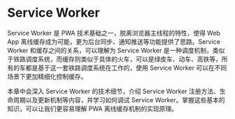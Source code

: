 # Service Worker

Service Worker 是 PWA 技术基础之一，脱离浏览器主线程的特性，使得 Web App 离线缓存成为可能，更为后台同步、通知推送等功能提供了思路。Service Worker 和缓存之间的关系，可以理解为 Service Worker 是一种调度机制，类似于铁路调度系统，而缓存则类似于具体的火车，可以是绿皮车、动车、高铁等，所有的车都是基于这一套铁路调度系统在工作的，使用 Service Worker 可以在不同场景下更加精细化控制缓存。

本章中会深入 Service Worker 的技术细节，介绍 Service Worker 注册方法、生命周期以及更新机制等内容，并学习如何调试 Service Worker。掌握这些基本的知识，可以让我们更容易理解 PWA 离线缓存机制的实现原理。

